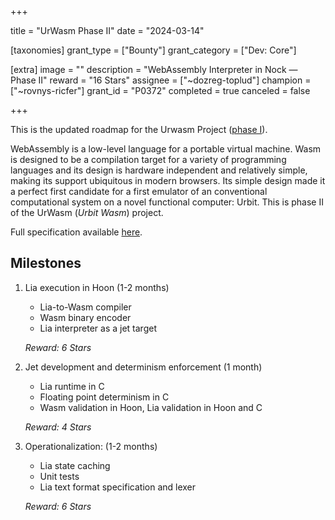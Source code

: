 +++

title = "UrWasm Phase II"
date = "2024-03-14"

[taxonomies]
grant_type = ["Bounty"]
grant_category = ["Dev: Core"]

[extra]
image = ""
description = "WebAssembly Interpreter in Nock — Phase II"
reward = "16 Stars"
assignee = ["~dozreg-toplud"]
champion = ["~rovnys-ricfer"]
grant_id = "P0372"
completed = true
canceled = false

+++

This is the updated roadmap for the Urwasm Project ([phase I](https://urbit.org/grants/wasm-nock)).

WebAssembly is a low-level language for a portable virtual machine. Wasm is designed to be a compilation target for a variety of programming languages and its design is hardware independent and relatively simple, making its support ubiquitous in modern browsers. Its simple design made it a perfect first candidate for a first emulator of an conventional computational system on a novel functional computer: Urbit. This is phase II of the UrWasm (_Urbit Wasm_) project.

Full specification available [here](https://gist.github.com/Quodss/a1aaa81941e61707843a75d45d901ea0).

## Milestones
1. Lia execution in Hoon (1-2 months)
      - Lia-to-Wasm compiler
      - Wasm binary encoder
      - Lia interpreter as a jet target 

    _Reward: 6 Stars_
2. Jet development and determinism enforcement (1 month) 
      - Lia runtime in C
      - Floating point determinism in C
      - Wasm validation in Hoon, Lia validation in Hoon and C

    _Reward: 4 Stars_
3. Operationalization: (1-2 months) 
    - Lia state caching
    - Unit tests
    - Lia text format specification and lexer
    
    _Reward: 6 Stars_

